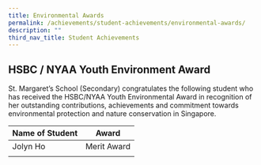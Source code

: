 ```yaml
---
title: Environmental Awards
permalink: /achievements/student-achievements/environmental-awards/
description: ""
third_nav_title: Student Achievements
---
```

HSBC / NYAA Youth Environment Award
-----------------------------------

St. Margaret’s School (Secondary) congratulates the following student who has received the HSBC/NYAA Youth Environmental Award in recognition of her outstanding contributions, achievements and commitment towards environmental protection and nature conservation in Singapore.

| Name of Student | Award |
| --- | --- |
| Jolyn Ho | Merit Award |
| | |